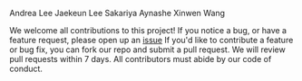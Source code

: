 Andrea Lee
Jaekeun Lee
Sakariya Aynashe
Xinwen Wang


We welcome all contributions to this project!
If you notice a bug, or have a feature request, please open up an [issue](https://github.com/UBC-MDS/DSCI_524_Group2_R/issues)
If you'd like to contribute a feature or bug fix, you can fork our repo and submit a pull request.
We will review pull requests within 7 days. All contributors must abide by our code of conduct.
